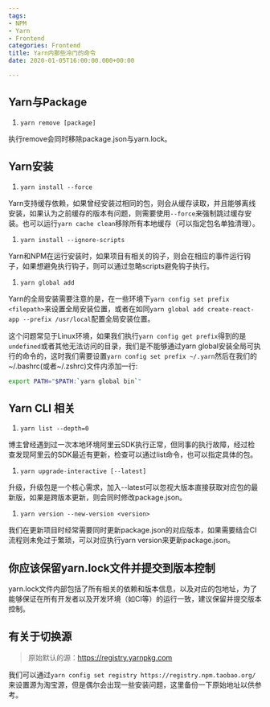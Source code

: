 ```yaml
---
tags:
- NPM
- Yarn
- Frontend
categories: Frontend
title: Yarn内那些冷门的命令
date: 2020-01-05T16:00:00.000+00:00

---
```

## Yarn与Package

1. `yarn remove [package]`

执行remove会同时移除package.json与yarn.lock。

## Yarn安装

1. `yarn install --force`

Yarn支持缓存依赖，如果曾经安装过相同的包，则会从缓存读取，并且能够离线安装，如果认为之前缓存的版本有问题，则需要使用`--force`来强制跳过缓存安装。也可以运行`yarn cache clean`移除所有本地缓存（可以指定包名单独清理）。

1. `yarn install --ignore-scripts`

Yarn和NPM在运行安装时，如果项目有相关的钩子，则会在相应的事件运行钩子，如果想避免执行钩子，则可以通过忽略scripts避免钩子执行。

1. `yarn global add`

Yarn的全局安装需要注意的是，在一些环境下`yarn config set prefix <filepath>`来设置全局安装位置，或者在如同`yarn global add create-react-app --prefix /usr/local`配置全局安装位置。

这个问题常见于Linux环境，如果我们执行`yarn config get prefix`得到的是`undefined`或者其他无法访问的目录，我们是不能够通过yarn global安装全局可执行的命令的，这时我们需要设置`yarn config set prefix ~/.yarn`然后在我们的\~/.bashrc(或者\~/.zshrc)文件内添加一行:

```bash
export PATH="$PATH:`yarn global bin`"
```

## Yarn CLI 相关

1. `yarn list --depth=0`

博主曾经遇到过一次本地环境阿里云SDK执行正常，但同事的执行故障，经过检查发现阿里云的SDK最近有更新，检查可以通过list命令，也可以指定具体的包。

1. `yarn upgrade-interactive [--latest]`

升级，升级包是一个核心需求，加入--latest可以忽视大版本直接获取对应包的最新版，如果是跨版本更新，则会同时修改package.json。

1. `yarn version --new-version <version>`

我们在更新项目时经常需要同时更新package.json的对应版本，如果需要结合CI流程则未免过于繁琐，可以对应执行yarn version来更新package.json。

## 你应该保留yarn.lock文件并提交到版本控制

yarn.lock文件内部包括了所有相关的依赖和版本信息，以及对应的包地址，为了能够保证在所有开发者以及开发环境（如CI等）的运行一致，建议保留并提交版本控制。

## 有关于切换源

> 原始默认的源：https://registry.yarnpkg.com

我们可以通过`yarn config set registry https://registry.npm.taobao.org/`来设置源为淘宝源，但是偶尔会出现一些安装问题，这里备份一下原始地址以供参考。